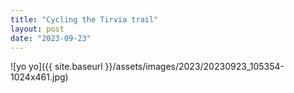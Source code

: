 ```yaml
---
title: "Cycling the Tirvia trail"
layout: post
date: "2023-09-23"
---
```


![yo yo]({{ site.baseurl }}/assets/images/2023/20230923_105354-1024x461.jpg)

